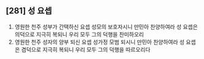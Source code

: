 ## [281] 성 요셉

1) 영원한 천주 성부가 간택하신 요셉 성모의 보호자시니 만민아 찬양하여라 성 요셉은 의덕으로 지극히 복되니 우리 모두 그의 덕행을 찬미하오리  
2) 영원한 천주 성자의 양부 되신 요셉 성가정 모범 되시니 만민아 찬양하여라 성 요셉은 겸덕으로 지극히 복되니 우리 모두 그의 덕행을 따르오리다
